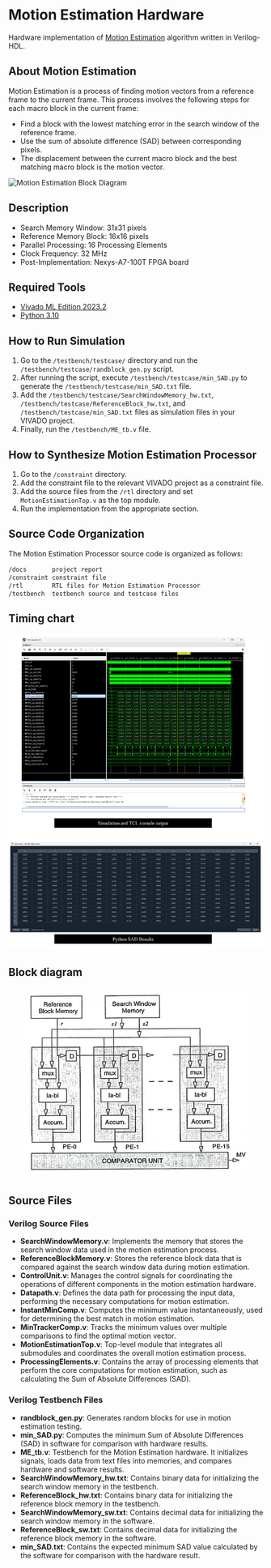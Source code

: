 # Motion Estimation Hardware

Hardware implementation of [Motion Estimation](https://en.wikipedia.org/wiki/Motion_estimation) algorithm written in Verilog-HDL.

## About Motion Estimation

Motion Estimation is a process of finding motion vectors from a reference frame to the current frame. This process involves the following steps for each macro block in the current frame:
- Find a block with the lowest matching error in the search window of the reference frame.
- Use the sum of absolute difference (SAD) between corresponding pixels.
- The displacement between the current macro block and the best matching macro block is the motion vector.

![Motion Estimation Block Diagram](blockmatchingestimation.png)

## Description

- Search Memory Window: 31x31 pixels
- Reference Memory Block: 16x16 pixels
- Parallel Processing: 16 Processing Elements
- Clock Frequency: 32 MHz
- Post-Implementation: Nexys-A7-100T FPGA board

## Required Tools

- [Vivado ML Edition 2023.2](https://www.xilinx.com/support/download/index.html/content/xilinx/en/downloadNav/vivado-design-tools/2023-2.html)
- [Python 3.10](https://www.python.org/downloads/)

## How to Run Simulation

1. Go to the `/testbench/testcase/` directory and run the `/testbench/testcase/randblock_gen.py` script.
2. After running the script, execute `/testbench/testcase/min_SAD.py` to generate the `/testbench/testcase/min_SAD.txt` file.
3. Add the `/testbench/testcase/SearchWindowMemory_hw.txt`, `/testbench/testcase/ReferenceBlock_hw.txt`, and `/testbench/testcase/min_SAD.txt` files as simulation files in your VIVADO project.
4. Finally, run the `/testbench/ME_tb.v` file.

## How to Synthesize Motion Estimation Processor

1. Go to the `/constraint` directory.
2. Add the constraint file to the relevant VIVADO project as a constraint file.
3. Add the source files from the `/rtl` directory and set `MotionEstimationTop.v` as the top module.
4. Run the implementation from the appropriate section.

## Source Code Organization

The Motion Estimation Processor source code is organized as follows:

```text
/docs       project report
/constraint constraint file
/rtl        RTL files for Motion Estimation Processor
/testbench  testbench source and testcase files
```

## Timing chart

![Timing Chart](docs/comparisonOfHardwareSoftware.png)

## Block diagram

![Block Diagram](docs/meblockdiagram.png)

## Source Files

### Verilog Source Files

- **SearchWindowMemory.v**: Implements the memory that stores the search window data used in the motion estimation process.
- **ReferenceBlockMemory.v**: Stores the reference block data that is compared against the search window data during motion estimation.
- **ControlUnit.v**: Manages the control signals for coordinating the operations of different components in the motion estimation hardware.
- **Datapath.v**: Defines the data path for processing the input data, performing the necessary computations for motion estimation.
- **InstantMinComp.v**: Computes the minimum value instantaneously, used for determining the best match in motion estimation.
- **MinTrackerComp.v**: Tracks the minimum values over multiple comparisons to find the optimal motion vector.
- **MotionEstimationTop.v**: Top-level module that integrates all submodules and coordinates the overall motion estimation process.
- **ProcessingElements.v**: Contains the array of processing elements that perform the core computations for motion estimation, such as calculating the Sum of Absolute Differences (SAD).

### Verilog Testbench Files

- **randblock_gen.py**: Generates random blocks for use in motion estimation testing.
- **min_SAD.py**: Computes the minimum Sum of Absolute Differences (SAD) in software for comparison with hardware results.
- **ME_tb.v**: Testbench for the Motion Estimation hardware. It initializes signals, loads data from text files into memories, and compares hardware and software results.
- **SearchWindowMemory_hw.txt**: Contains binary data for initializing the search window memory in the testbench.
- **ReferenceBlock_hw.txt**: Contains binary data for initializing the reference block memory in the testbench.
- **SearchWindowMemory_sw.txt**: Contains decimal data for initializing the search window memory in the software.
- **ReferenceBlock_sw.txt**: Contains decimal data for initializing the reference block memory in the software.
- **min_SAD.txt**: Contains the expected minimum SAD value calculated by the software for comparison with the hardware result.